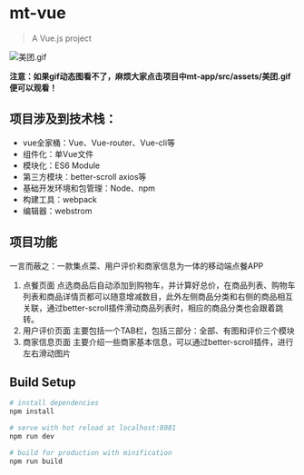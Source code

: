 # mt-vue

> A Vue.js project

![美团.gif](http://p4ygml8h5.bkt.clouddn.com/pic.gif)

**注意：如果gif动态图看不了，麻烦大家点击项目中mt-app/src/assets/美团.gif便可以观看！**

## 项目涉及到技术栈：
- vue全家桶：Vue、Vue-router、Vue-cli等
- 组件化：单Vue文件
- 模块化：ES6 Module
- 第三方模块：better-scroll axios等
- 基础开发环境和包管理：Node、npm
- 构建工具：webpack
- 编辑器：webstrom

## 项目功能
一言而蔽之：一款集点菜、用户评价和商家信息为一体的移动端点餐APP
1. 点餐页面
点选商品后自动添加到购物车，并计算好总价，在商品列表、购物车列表和商品详情页都可以随意增减数目，此外左侧商品分类和右侧的商品相互关联，通过better-scroll插件滑动商品列表时，相应的商品分类也会跟着跳转。
2. 用户评价页面
主要包括一个TAB栏，包括三部分：全部、有图和评价三个模块
3. 商家信息页面
主要介绍一些商家基本信息，可以通过better-scroll插件，进行左右滑动图片




## Build Setup
``` bash
# install dependencies
npm install

# serve with hot reload at localhost:8081
npm run dev

# build for production with minification
npm run build

```
